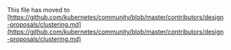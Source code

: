 This file has moved to [https://github.com/kubernetes/community/blob/master/contributors/design-proposals/clustering.md](https://github.com/kubernetes/community/blob/master/contributors/design-proposals/clustering.md)
